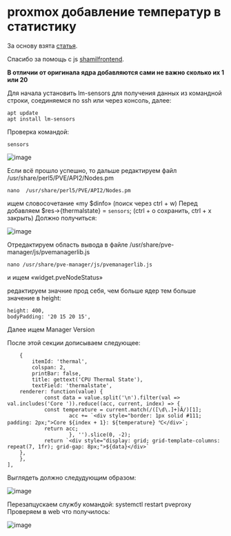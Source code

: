 # proxmox добавление температур в статистику

За основу взята [статья](https://voronin.one/all/proxmox-temperatura-processora/).

Спасибо за помощь с js [shamilfrontend](https://github.com/shamilfrontend).

 **В отличии от оригинала ядра добавляются сами не важно сколько их 1 или 20**

Для начала установить lm-sensors для получения данных из командной строки, соединяемся по ssh или через консоль, далее:

	apt update
	apt install lm-sensors
  
Проверка командой:

	sensors
  
  ![image](https://github.com/user-attachments/assets/f4a68fde-55a3-4caa-969b-fe958a4d17d2)

Если всё прошло успешно, то дальше редактируем файл  /usr/share/perl5/PVE/API2/Nodes.pm

	nano  /usr/share/perl5/PVE/API2/Nodes.pm
  
ищем словосочетание «my $dinfo» (поиск через ctrl + w)
Перед добавляем $res->{thermalstate} = `sensors`; (ctrl + o сохранить, ctrl + x закрыть) Должно получиться:

![image](https://github.com/user-attachments/assets/659ee4e6-65b0-4535-9ebc-ecea0df9b36e)

Отредактируем область вывода в файле /usr/share/pve-manager/js/pvemanagerlib.js

  	nano /usr/share/pve-manager/js/pvemanagerlib.js
  
и ищем «widget.pveNodeStatus»

редактируем значние прод себя, чем больше ядер тем больше значение в height:

    height: 400,
    bodyPadding: '20 15 20 15',
Далее ищем Manager Version

После этой секции дописываем следующее:

        {
            itemId: 'thermal',
            colspan: 2,
            printBar: false,
            title: gettext('CPU Thermal State'),
            textField: 'thermalstate',
        renderer: function(value) {
                const data = value.split('\n').filter(val => val.includes('Core ')).reduce((acc, current, index) => {
                const temperature = current.match(/([\d\.]+)Â/)[1];
                        acc += `<div style="border: 1px solid #111; padding: 2px;">Core ${index + 1}: ${temperature} ℃</div>`;
                return acc;
                        }, '').slice(0, -2);
                return `<div style="display: grid; grid-template-columns: repeat(7, 1fr); grid-gap: 8px;">${data}</div>`
        },
        },
    ],

 
Выглядеть должно следудующим образом:

![image](https://github.com/user-attachments/assets/bc4d59f1-a3a7-443f-8cab-b108f5f69440)



Перезапцускаем службу командой:
	systemctl restart pveproxy
Проверяем в web что получилось:

![image](https://github.com/user-attachments/assets/59a15a4c-c317-47a7-9ef5-f481d16705c4)

